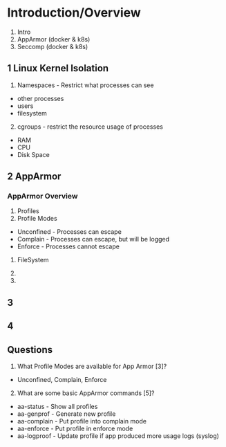 # Introduction/Overview

1) Intro
2) AppArmor (docker & k8s)
3) Seccomp (docker & k8s)


## 1 Linux Kernel Isolation

1) Namespaces - Restrict what processes can see
  - other processes
  - users
  - filesystem

2) cgroups - restrict the resource usage of processes
  - RAM
  - CPU
  - Disk Space

## 2 AppArmor

### AppArmor Overview
1) Profiles 
2) Profile Modes
  - Unconfined - Processes can escape
  - Complain - Processes can escape, but will be logged
  - Enforce - Processes cannot escape

1) FileSystem 

2) 

3) 

## 3

## 4

## Questions

1) What Profile Modes are available for App Armor [3]?
  - Unconfined, Complain, Enforce

2) What are some basic AppArmor commands [5]?
  - aa-status - Show all profiles
  - aa-genprof - Generate new profile
  - aa-complain - Put profile into complain mode
  - aa-enforce - Put profile in enforce mode
  - aa-logproof - Update profile if app produced more usage logs (syslog)
